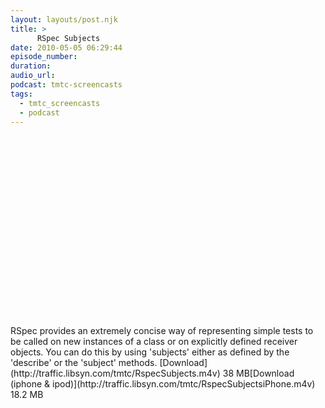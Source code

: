 ```yaml
---
layout: layouts/post.njk
title: >
      RSpec Subjects
date: 2010-05-05 06:29:44
episode_number: 
duration: 
audio_url: 
podcast: tmtc-screencasts
tags: 
  - tmtc_screencasts
  - podcast
---
```


<object width="540" height="304"><param name="allowfullscreen" value="true">
<param name="allowscriptaccess" value="always">
<param name="movie" value="http://vimeo.com/moogaloop.swf?clip_id=11487247&amp;server=vimeo.com&amp;show_title=0&amp;show_byline=0&amp;show_portrait=0&amp;color=00ADEF&amp;fullscreen=1">
<embed src="http://vimeo.com/moogaloop.swf?clip_id=11487247&amp;server=vimeo.com&amp;show_title=0&amp;show_byline=0&amp;show_portrait=0&amp;color=00ADEF&amp;fullscreen=1" type="application/x-shockwave-flash" allowfullscreen="true" allowscriptaccess="always" width="540" height="304"></embed></object>RSpec provides an extremely concise way of representing simple tests to be called on new instances of a class or on explicitly defined receiver objects. You can do this by using 'subjects' either as defined by the 'describe' or the 'subject' methods. [Download](http://traffic.libsyn.com/tmtc/RspecSubjects.m4v) 38 MB[Download (iphone & ipod)](http://traffic.libsyn.com/tmtc/RspecSubjectsiPhone.m4v) 18.2 MB
